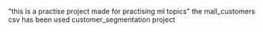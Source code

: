 "this is a practise project made for practising ml topics"
the mall_customers csv has been used
customer_segmentation project
